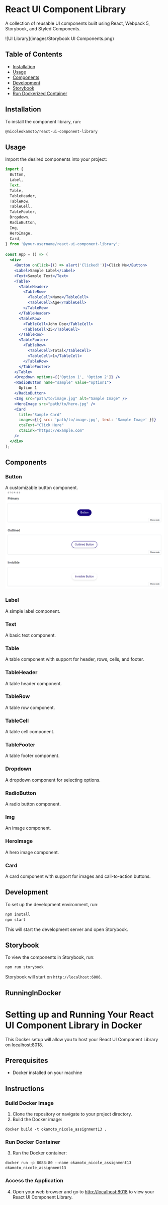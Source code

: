 # React UI Component Library

A collection of reusable UI components built using React, Webpack 5, Storybook, and Styled Components.

![UI Library](images/Storybook UI Components.png)

## Table of Contents

- [Installation](#installation)
- [Usage](#usage)
- [Components](#components)
- [Development](#development)
- [Storybook](#storybook)
- [Run Dockerized Container](#RunningInDocker)

## Installation

To install the component library, run:

```bash
@nicoleokamoto/react-ui-component-library
```

## Usage

Import the desired components into your project:

```jsx
import {
  Button,
  Label,
  Text,
  Table,
  TableHeader,
  TableRow,
  TableCell,
  TableFooter,
  Dropdown,
  RadioButton,
  Img,
  HeroImage,
  Card,
} from '@your-username/react-ui-component-library';

const App = () => (
  <div>
    <Button onClick={() => alert('Clicked!')}>Click Me</Button>
    <Label>Sample Label</Label>
    <Text>Sample Text</Text>
    <Table>
      <TableHeader>
        <TableRow>
          <TableCell>Name</TableCell>
          <TableCell>Age</TableCell>
        </TableRow>
      </TableHeader>
      <TableRow>
        <TableCell>John Doe</TableCell>
        <TableCell>25</TableCell>
      </TableRow>
      <TableFooter>
        <TableRow>
          <TableCell>Total</TableCell>
          <TableCell>1</TableCell>
        </TableRow>
      </TableFooter>
    </Table>
    <Dropdown options={['Option 1', 'Option 2']} />
    <RadioButton name="sample" value="option1">
      Option 1
    </RadioButton>
    <Img src="path/to/image.jpg" alt="Sample Image" />
    <HeroImage src="path/to/hero.jpg" />
    <Card
      title="Sample Card"
      images={[{ src: 'path/to/image.jpg', text: 'Sample Image' }]}
      ctaText="Click Here"
      ctaLink="https://example.com"
    />
  </div>
);
```

## Components

### Button

A customizable button component.
![Button](images/Button.png)

### Label

A simple label component.

### Text

A basic text component.

### Table

A table component with support for header, rows, cells, and footer.

### TableHeader

A table header component.

### TableRow

A table row component.

### TableCell

A table cell component.

### TableFooter

A table footer component.

### Dropdown

A dropdown component for selecting options.

### RadioButton

A radio button component.

### Img

An image component.

### HeroImage

A hero image component.

### Card

A card component with support for images and call-to-action buttons.

## Development

To set up the development environment, run:

```bash
npm install
npm start
```

This will start the development server and open Storybook.

## Storybook

To view the components in Storybook, run:

```bash
npm run storybook
```

Storybook will start on `http://localhost:6006`.

## RunningInDocker

# Setting up and Running Your React UI Component Library in Docker

This Docker setup will allow you to host your React UI Component Library on localhost:8018.

## Prerequisites

- Docker installed on your machine

## Instructions

### Build Docker Image

1. Clone the repository or navigate to your project directory.
2. Build the Docker image:

```
docker build -t okamoto_nicole_assignment13 .
```

### Run Docker Container

3. Run the Docker container:

```
docker run -p 8083:80 --name okamoto_nicole_assignment13 okamoto_nicole_assignment13
```

### Access the Application

4. Open your web browser and go to [http://localhost:8018](http://localhost:8018) to view your React UI Component Library.
